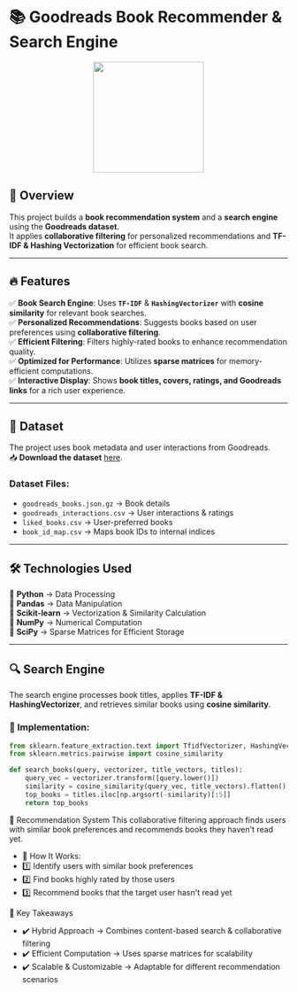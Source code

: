 # 📚 Goodreads Book Recommender & Search Engine  

<div align="center">
    <img src="https://upload.wikimedia.org/wikipedia/commons/e/ed/Goodreads_logo.svg" width="200">
</div>  

## 🚀 Overview  
This project builds a **book recommendation system** and a **search engine** using the **Goodreads dataset**.  
It applies **collaborative filtering** for personalized recommendations and **TF-IDF & Hashing Vectorization** for efficient book search.  

---

## 🔥 Features  
✅ **Book Search Engine**: Uses **`TF-IDF`** & **`HashingVectorizer`** with **cosine similarity** for relevant book searches.  
✅ **Personalized Recommendations**: Suggests books based on user preferences using **collaborative filtering**.  
✅ **Efficient Filtering**: Filters highly-rated books to enhance recommendation quality.  
✅ **Optimized for Performance**: Utilizes **sparse matrices** for memory-efficient computations.  
✅ **Interactive Display**: Shows **book titles, covers, ratings, and Goodreads links** for a rich user experience.  

---

## 📂 Dataset  
The project uses book metadata and user interactions from Goodreads.  
📥 **Download the dataset** [here](https://datarepo.eng.ucsd.edu/mcauley_group/gdrive/goodreads/).  

### Dataset Files:  
- `goodreads_books.json.gz` → Book details  
- `goodreads_interactions.csv` → User interactions & ratings  
- `liked_books.csv` → User-preferred books  
- `book_id_map.csv` → Maps book IDs to internal indices  

---

## 🛠️ Technologies Used  
🔹 **Python** → Data Processing  
🔹 **Pandas** → Data Manipulation  
🔹 **Scikit-learn** → Vectorization & Similarity Calculation  
🔹 **NumPy** → Numerical Computation  
🔹 **SciPy** → Sparse Matrices for Efficient Storage  

---

## 🔍 Search Engine  
The search engine processes book titles, applies **TF-IDF & HashingVectorizer**, and retrieves similar books using **cosine similarity**.  

### 🔹 Implementation:  
```python
from sklearn.feature_extraction.text import TfidfVectorizer, HashingVectorizer
from sklearn.metrics.pairwise import cosine_similarity

def search_books(query, vectorizer, title_vectors, titles):
    query_vec = vectorizer.transform([query.lower()])
    similarity = cosine_similarity(query_vec, title_vectors).flatten()
    top_books = titles.iloc[np.argsort(-similarity)[:5]]
    return top_books
```
🤝 Recommendation System
This collaborative filtering approach finds users with similar book preferences and recommends books they haven't read yet.

- 🔹 How It Works:
- 1️⃣ Identify users with similar book preferences
- 2️⃣ Find books highly rated by those users
- 3️⃣ Recommend books that the target user hasn't read yet

🎯 Key Takeaways
- ✔️ Hybrid Approach → Combines content-based search & collaborative filtering
- ✔️ Efficient Computation → Uses sparse matrices for scalability
- ✔️ Scalable & Customizable → Adaptable for different recommendation scenarios
